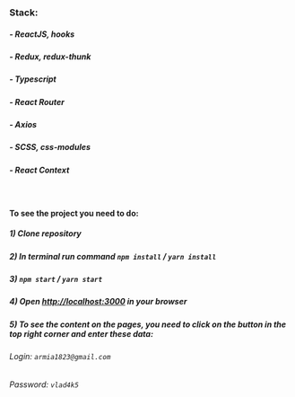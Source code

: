 ### Stack:

##### - ReactJS, hooks

##### - Redux, redux-thunk

##### - Typescript

##### - React Router

##### - Axios

##### - SCSS, css-modules

##### - React Context

<br/>

#### To see the project you need to do:

##### 1) Clone repository

##### 2) In terminal run command `npm install` / `yarn install`

##### 3) `npm start` / `yarn start`

##### 4) Open [http://localhost:3000](http://localhost:3000) in your browser

##### 5) To see the content on the pages, you need to click on the button in the top right corner and enter these data:

###### Login: `armia1823@gmail.com`

###### Password: `vlad4k5`
